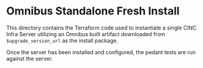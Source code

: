 # Omnibus Standalone Fresh Install

This directory contains the Terraform code used to instantiate a single CINC Infra Server utilizing an Omnibus built artifact downloaded from `$upgrade_version_url` as the install package.

Once the server has been installed and configured, the pedant tests are run against the server.
